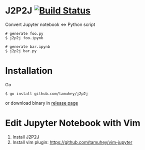 # J2P2J [![Build Status](https://travis-ci.org/tamuhey/j2p2j.svg?branch=master)](https://travis-ci.org/tamuhey/j2p2j)

Convert Jupyter notebook <=> Python script

```
# generate foo.py
$ j2p2j foo.ipynb
```

```
# generate bar.ipynb
$ j2p2j bar.py
```

# Installation

Go

```
$ go install github.com/tamuhey/j2p2j
```

or download binary in [release page](https://github.com/tamuhey/j2p2j/releases) 


# Edit Jupyter Notebook with Vim

1. Install J2P2J
2. Install vim plugin: https://github.com/tamuhey/vim-jupyter
